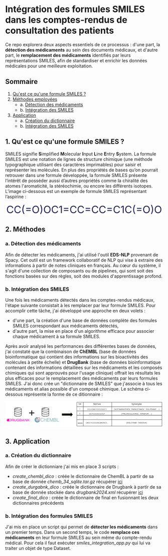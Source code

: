 # Intégration des formules SMILES dans les comptes-rendus de consultation des patients

Ce repo explorera deux aspects essentiels de ce processus : d'une
part, la **détection des médicaments** au sein des documents médicaux, et d'autre part, le **remplacement des médicaments** identifiés par leurs représentations SMILES, afin de standardiser et enrichir les données médicales pour une meilleure exploitation.

## Sommaire

1. [Qu'est ce qu'une formule SMILES ?](#1-quest-ce-quune-formule-smiles-)
2. [Méthodes employées](#2-méthodes)
    - a. [Détection des médicaments](#a-détection-des-médicaments)
    - b. [Intégration des SMILES](#b-intégration-des-smiles)
3. [Application](#3-application)
    - a. [Création du dictionnaire](#a-création-du-dictionnaire)
    - b. [Intégration des SMILES](#b-intégration-des-formules-smiles) 


## 1. Qu'est ce qu'une formule SMILES ?

SMILES signifie **S**implified **M**olecular **I**nput **L**ine **E**ntry **S**ystem. La formule SMILES est une notation de lignes de structure chimique (une méthode typographique utilisant des caractères imprimables) pour saisir et représenter les molécules. En plus des propriétés de bases qu’on pourrait retrouver dans une formule développée, la formule SMILES présente l’intérêt de
posséder aussi d’autres propriétés comme la chiralité des atomes l'aromaticité, la stéréochimie, ou encore les différents isotopes. L’image ci-dessous est un exemple de formule SMILES représentant
l’aspirine : 

![Formule SMILES de l'aspirine](./images/aspirine_smiles.png)

## 2. Méthodes

### a. Détection des médicaments

Afin de détecter les médicaments, j'ai utilisé l'outil **EDS-NLP** provenant de Spacy. Cet outil est un framework collaboratif de NLP qui vise à extraire des informations à partir de notes cliniques en français. Au cœur du système, il s'agit d'une collection de composants ou de pipelines, qui sont soit des fonctions basées sur des règles, soit des modules d'apprentissage profond.

### b. Intégration des SMILES
Une fois les médicaments détectés dans les comptes-rendus médicaux, l'étape suivante consistait à les remplacer par leur formule SMILES. Pour accomplir cette tâche, j'ai développé une approche en deux volets : 
- d'une part, la création d'une base de données complète des formules SMILES correspondant aux médicaments détectés,
- d'autre part, la mise en place d'un algorithme efficace pour associer chaque médicament à sa formule SMILES.

Après avoir analysé les performances des différentes bases de données, j'ai constaté que la combinaison de **ChEMBL** (base de données bioinformatique qui contient des informations sur
les bioactivités des molécules à petite échelle) et **DrugBank** (base de données bioinformatique contenant des informations détaillées sur les médicaments et les composés chimiques qui sont approuvés pour l'usage clinique) offrait les résultats les plus efficaces pour le remplacement des médicaments par leurs formules SMILES. J'ai donc crée un "dictionnaire de SMILES" que j'associe à tous les médicaments et alias possible d'un composé chimique. Le schéma ci-dessous représente la forme de ce ditionnaire :  

![Dictionnaire des SMILES](./images/dictionnaire_smiles.png)

## 3. Application

### a. Création du dictionnaire
Afin de créer le dictionniare j'ai mis en place 3 scripts : 

- *create_chembl_dico* : créée le dictionnaire de ChemBL à partir de sa base de donnée *chemb_34_sqlite.tar.gz* récupérer [ici](https://ftp.ebi.ac.uk/pub/databases/chembl/ChEMBLdb/latest/)
- *create_durgabnk_dico* : créée le dictionnaire de Drugbank à partir de sa base de donnée stockée dans *drugbank2024.xml* récupérer [ici](https://go.drugbank.com/releases/latest?_gl=1*yklr9l*_up*MQ..*_ga*MzQ1MzM2NDIzLjE3MjY0OTUyODE.*_ga_DDLJ7EEV9M*MTcyNjQ5NTI3OC4xLjAuMTcyNjQ5NTI3OC4wLjAuMA..#full)
- *create_final_dico* : créée le dictionnaire de final en fusionnant les deux dictionnaires précédents

### b. Intégration des formules SMILES
J'ai mis en place un script qui permet de **détecter les médicaments** dans un premier temps. Dans un second temps, le code **remplace ces médicaments** en leur formule SMILES au sein même du compte-rendu médical. Pour cela il faut exécuter *smiles_integration_app.py* qui lui va traiter un objet de type Dataset.


